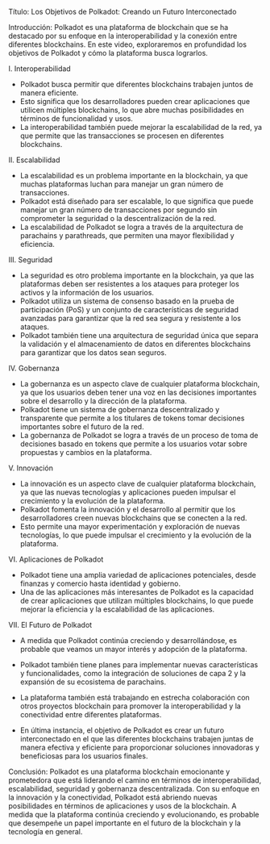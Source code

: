 Título: Los Objetivos de Polkadot: Creando un Futuro Interconectado

Introducción: Polkadot es una plataforma de blockchain que se ha destacado por su enfoque en la interoperabilidad y la conexión entre diferentes blockchains. En este video, exploraremos en profundidad los objetivos de Polkadot y cómo la plataforma busca lograrlos.

I. Interoperabilidad

-   Polkadot busca permitir que diferentes blockchains trabajen juntos de manera eficiente.
-   Esto significa que los desarrolladores pueden crear aplicaciones que utilicen múltiples blockchains, lo que abre muchas posibilidades en términos de funcionalidad y usos.
-   La interoperabilidad también puede mejorar la escalabilidad de la red, ya que permite que las transacciones se procesen en diferentes blockchains.

II. Escalabilidad

-   La escalabilidad es un problema importante en la blockchain, ya que muchas plataformas luchan para manejar un gran número de transacciones.
-   Polkadot está diseñado para ser escalable, lo que significa que puede manejar un gran número de transacciones por segundo sin comprometer la seguridad o la descentralización de la red.
-   La escalabilidad de Polkadot se logra a través de la arquitectura de parachains y parathreads, que permiten una mayor flexibilidad y eficiencia.

III. Seguridad

-   La seguridad es otro problema importante en la blockchain, ya que las plataformas deben ser resistentes a los ataques para proteger los activos y la información de los usuarios.
-   Polkadot utiliza un sistema de consenso basado en la prueba de participación (PoS) y un conjunto de características de seguridad avanzadas para garantizar que la red sea segura y resistente a los ataques.
-   Polkadot también tiene una arquitectura de seguridad única que separa la validación y el almacenamiento de datos en diferentes blockchains para garantizar que los datos sean seguros.

IV. Gobernanza

-   La gobernanza es un aspecto clave de cualquier plataforma blockchain, ya que los usuarios deben tener una voz en las decisiones importantes sobre el desarrollo y la dirección de la plataforma.
-   Polkadot tiene un sistema de gobernanza descentralizado y transparente que permite a los titulares de tokens tomar decisiones importantes sobre el futuro de la red.
-   La gobernanza de Polkadot se logra a través de un proceso de toma de decisiones basado en tokens que permite a los usuarios votar sobre propuestas y cambios en la plataforma.

V. Innovación

-   La innovación es un aspecto clave de cualquier plataforma blockchain, ya que las nuevas tecnologías y aplicaciones pueden impulsar el crecimiento y la evolución de la plataforma.
-   Polkadot fomenta la innovación y el desarrollo al permitir que los desarrolladores creen nuevas blockchains que se conecten a la red.
-   Esto permite una mayor experimentación y exploración de nuevas tecnologías, lo que puede impulsar el crecimiento y la evolución de la plataforma.

VI. Aplicaciones de Polkadot

-   Polkadot tiene una amplia variedad de aplicaciones potenciales, desde finanzas y comercio hasta identidad y gobierno.
-   Una de las aplicaciones más interesantes de Polkadot es la capacidad de crear aplicaciones que utilizan múltiples blockchains, lo que puede mejorar la eficiencia y la escalabilidad de las aplicaciones.

VII. El Futuro de Polkadot

-   A medida que Polkadot continúa creciendo y desarrollándose, es probable que veamos un mayor interés y adopción de la plataforma.

-   Polkadot también tiene planes para implementar nuevas características y funcionalidades, como la integración de soluciones de capa 2 y la expansión de su ecosistema de parachains.
-   La plataforma también está trabajando en estrecha colaboración con otros proyectos blockchain para promover la interoperabilidad y la conectividad entre diferentes plataformas.
-   En última instancia, el objetivo de Polkadot es crear un futuro interconectado en el que las diferentes blockchains trabajen juntas de manera efectiva y eficiente para proporcionar soluciones innovadoras y beneficiosas para los usuarios finales.

Conclusión: Polkadot es una plataforma blockchain emocionante y prometedora que está liderando el camino en términos de interoperabilidad, escalabilidad, seguridad y gobernanza descentralizada. Con su enfoque en la innovación y la conectividad, Polkadot está abriendo nuevas posibilidades en términos de aplicaciones y usos de la blockchain. A medida que la plataforma continúa creciendo y evolucionando, es probable que desempeñe un papel importante en el futuro de la blockchain y la tecnología en general.
